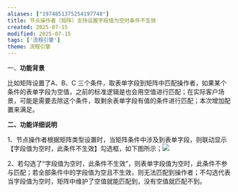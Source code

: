```yaml
---
aliases: ["1974851375254197748"]
title: 节点操作者（矩阵）支持设置字段值为空时条件不生效
created: 2025-07-15
modified: 2025-07-15
tags: ['流程引擎']
theme: 流程引擎
---
```


一、**功能背景**

比如矩阵设置了A、B、C 三个条件，取表单字段到矩阵中匹配操作者，如果某个条件的表单字段为空值，之前的标准逻辑是也会用空值进行匹配；在实际客户场景，可能是需要去除这个条件，取剩余表单字段有值的条件进行匹配；本次增加配置来满足。

**二、功能详细说明**

1、节点操作者根据矩阵类型设置时，当矩阵条件中涉及到表单字段，则联动显示【字段值为空时，此条件不生效】勾选框，如下图所示；![](2ff3003ad194aa5c27ae7ec36718e503.jpg)

2、若勾选了“字段值为空时，此条件不生效”，则表单字段值为空时，此条件不参与匹配；若全部条件中的字段值为空且不生效，则无法匹配到操作者；不勾选代表当字段值为空时，矩阵中维护了空值就能匹配到，没有空值就匹配不到。